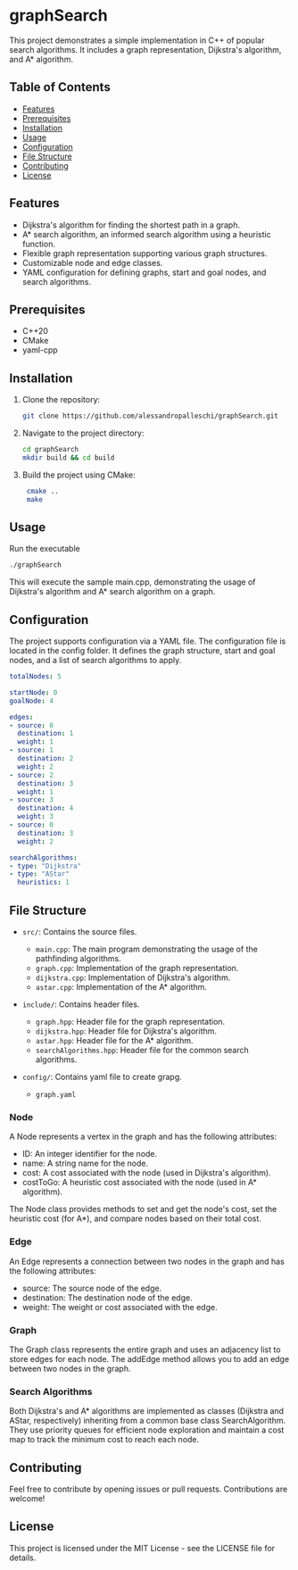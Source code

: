 # graphSearch
This project demonstrates a simple implementation in C++ of popular search algorithms. It includes a graph representation, Dijkstra's algorithm, and A* algorithm.

## Table of Contents

- [Features](#features)
- [Prerequisites](#prerequisites)
- [Installation](#installation)
- [Usage](#usage)
- [Configuration](#configuration)
- [File Structure](#file-structure)
- [Contributing](#contributing)
- [License](#license)

## Features

- Dijkstra's algorithm for finding the shortest path in a graph.
- A* search algorithm, an informed search algorithm using a heuristic function.
- Flexible graph representation supporting various graph structures.
- Customizable node and edge classes.
- YAML configuration for defining graphs, start and goal nodes, and search algorithms.

## Prerequisites

- C++20
- CMake
- yaml-cpp

## Installation

1. Clone the repository:

   ```bash
   git clone https://github.com/alessandropalleschi/graphSearch.git

2. Navigate to the project directory:
   ```bash
   cd graphSearch
   mkdir build && cd build

3. Build the project using CMake:
   ```bash
    cmake ..
    make
## Usage

Run the executable
   ```bash
   ./graphSearch
```
This will execute the sample main.cpp, demonstrating the usage of Dijkstra's algorithm and A* search algorithm on a graph.

## Configuration

The project supports configuration via a YAML file. The configuration file is located in the config folder. It defines the graph structure, start and goal nodes, and a list of search algorithms to apply.
  ```yaml
totalNodes: 5

startNode: 0
goalNode: 4

edges:
  - source: 0
    destination: 1
    weight: 1
  - source: 1
    destination: 2
    weight: 2
  - source: 2
    destination: 3
    weight: 1
  - source: 3
    destination: 4
    weight: 3
  - source: 0
    destination: 3
    weight: 2

searchAlgorithms:
  - type: "Dijkstra"
  - type: "AStar"
    heuristics: 1
```
## File Structure

- `src/`: Contains the source files.
  - `main.cpp`: The main program demonstrating the usage of the pathfinding algorithms.
  - `graph.cpp`: Implementation of the graph representation.
  - `dijkstra.cpp`: Implementation of Dijkstra's algorithm.
  - `astar.cpp`: Implementation of the A* algorithm.

- `include/`: Contains header files.
  - `graph.hpp`: Header file for the graph representation.
  - `dijkstra.hpp`: Header file for Dijkstra's algorithm.
  - `astar.hpp`: Header file for the A* algorithm.
  - `searchAlgorithms.hpp`: Header file for the common search algorithms.
- `config/`: Contains yaml file to create grapg.
  - `graph.yaml`
 
### Node
   A Node represents a vertex in the graph and has the following attributes:

   - ID: An integer identifier for the node.
   - name: A string name for the node.
   - cost: A cost associated with the node (used in Dijkstra's algorithm).
   - costToGo: A heuristic cost associated with the node (used in A* algorithm).

   The Node class provides methods to set and get the node's cost, set the heuristic cost (for A*), and compare nodes based on their total cost.

### Edge
   An Edge represents a connection between two nodes in the graph and has the following attributes:

   - source: The source node of the edge.
   - destination: The destination node of the edge.
   - weight: The weight or cost associated with the edge.
### Graph
The Graph class represents the entire graph and uses an adjacency list to store edges for each node. The addEdge method allows you to add an edge between two nodes in the graph.

### Search Algorithms
Both Dijkstra's and A* algorithms are implemented as classes (Dijkstra and AStar, respectively) inheriting from a common base class SearchAlgorithm. They use priority queues for efficient node exploration and maintain a cost map to track the minimum cost to reach each node.


## Contributing
Feel free to contribute by opening issues or pull requests. Contributions are welcome!
## License
This project is licensed under the MIT License - see the LICENSE file for details.



